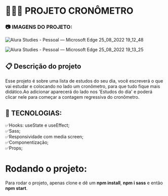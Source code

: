 # 👨🏽‍💻 PROJETO CRONÔMETRO

### 📷 IMAGENS DO PROJETO:

![Alura Studies - Pessoal — Microsoft​ Edge 25_08_2022 19_12_48](https://user-images.githubusercontent.com/101364762/186802532-7e69bfab-3d19-4e7f-8f96-c0ab5c6b1087.png)

![Alura Studies - Pessoal — Microsoft​ Edge 25_08_2022 19_13_25](https://user-images.githubusercontent.com/101364762/186802543-807e9df0-e54c-4844-9ef9-3c86cd0401d5.png)

## 📋 Descrição do projeto
<p>
Esse projeto é sobre uma lista de estudos do seu dia, você escreverá o que vai estudar e colocando no lado um cronômetro, para que tudo fique mais didático.Ao adicionar aparecerá do lado nos 'Estudos do dia' e poderá clicar nele para começar a contagem regressiva do cronômetro.
</p>

## 🌌 TECNOLOGIAS:

✅Hooks: useState e useEffect;<br>
✅Sass;<br>
✅Responsividade com media screen;<br>
✅Componentização;<br>
✅Props;<br>

# Rodando o projeto:
Para rodar o projeto, apenas clone e dê um <b>npm install</b>, <b>npm i sass</b> e então <b>npm start</b>.
